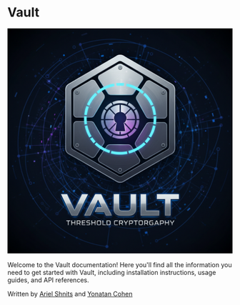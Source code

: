 # Vault

![Vault Logo](docs/assets/logo.png)

Welcome to the Vault documentation! Here you'll find all the information you need to get started with Vault, including installation instructions, usage guides, and API references.

Written by [Ariel Shnits](https://github.com/arielShnits99) and [Yonatan Cohen](https://github.com/jonco5555)

